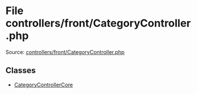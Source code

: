 File controllers/front/CategoryController.php
=========

Source: [controllers/front/CategoryController.php](https://github.com/PrestaShop/PrestaShop/blob/1.5.4.1/controllers/front/CategoryController.php)


Classes
-------

* [CategoryControllerCore](class.CategoryControllerCore.md)

